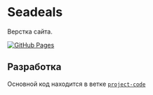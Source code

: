 # Seadeals
Верстка сайта.

[![GitHub Pages](https://img.shields.io/badge/-GitHub%20Pages-blue?style=flat-square)](https://Artynskij.github.io/bitrix-ship/)

## Разработка

Основной код находится в ветке [`project-code`](https://github.com/Artynskij/places/tree/dev)